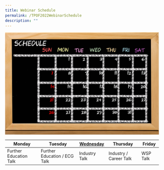 ```yaml
---
title: Webinar Schedule
permalink: /TPOF2022WebinarSchedule
description: ""
---
```



![](/images/125019861_m.png) 

| Monday | Tuesday | [Wednesday](/tpof22wednesdaywebinar) | Thursday | Friday | 
| ----- | ------ | ------ | ------| ------|
|Further Education Talk| Further Education / ECG Talk | Industry Talk | Industry / Career Talk | WSP Talk |